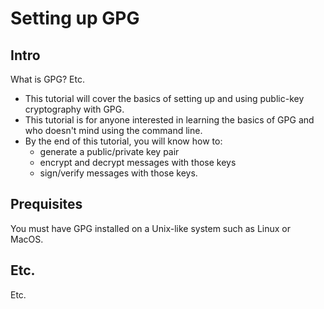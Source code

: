 # Setting up GPG

## Intro 
What is GPG? Etc.

- This tutorial will cover the basics of setting up and using public-key cryptography with GPG.
- This tutorial is for anyone interested in learning the basics of GPG and who doesn't mind using the command line.
- By the end of this tutorial, you will know how to:
    - generate a public/private key pair
    - encrypt and decrypt messages with those keys
    - sign/verify messages with those keys.


## Prequisites
You must have GPG installed on a Unix-like system such as Linux or MacOS.

## Etc.
Etc.

